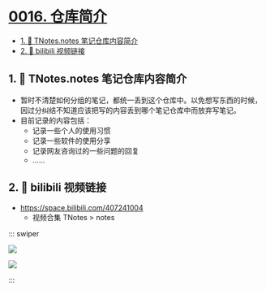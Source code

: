 # [0016. 仓库简介](https://github.com/Tdahuyou/TNotes.notes/tree/main/notes/0016.%20%E4%BB%93%E5%BA%93%E7%AE%80%E4%BB%8B)

<!-- region:toc -->

- [1. 📒 TNotes.notes 笔记仓库内容简介](#1--tnotesnotes-笔记仓库内容简介)
- [2. 🔗 bilibili 视频链接](#2--bilibili-视频链接)

<!-- endregion:toc -->

## 1. 📒 TNotes.notes 笔记仓库内容简介

- 暂时不清楚如何分组的笔记，都统一丢到这个仓库中。以免想写东西的时候，因过分纠结不知道应该把写的内容丢到哪个笔记仓库中而放弃写笔记。
- 目前记录的内容包括：
  - 记录一些个人的使用习惯
  - 记录一些软件的使用分享
  - 记录网友咨询过的一些问题的回复
  - ……

## 2. 🔗 bilibili 视频链接

- https://space.bilibili.com/407241004
  - 视频合集 TNotes > notes

::: swiper

![](https://cdn.jsdelivr.net/gh/Tdahuyou/imgs@main/2025-03-02-10-50-17.png)

![](https://cdn.jsdelivr.net/gh/Tdahuyou/imgs@main/2025-03-02-10-48-59.png)

:::

